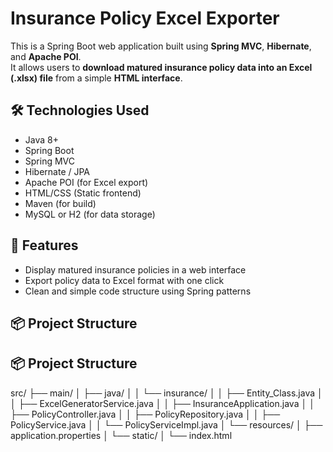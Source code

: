 # Insurance Policy Excel Exporter

This is a Spring Boot web application built using **Spring MVC**, **Hibernate**, and **Apache POI**.  
It allows users to **download matured insurance policy data into an Excel (.xlsx) file** from a simple **HTML interface**.

## 🛠️ Technologies Used

- Java 8+
- Spring Boot
- Spring MVC
- Hibernate / JPA
- Apache POI (for Excel export)
- HTML/CSS (Static frontend)
- Maven (for build)
- MySQL or H2 (for data storage)

## 🚀 Features

- Display matured insurance policies in a web interface
- Export policy data to Excel format with one click
- Clean and simple code structure using Spring patterns

## 📦 Project Structure

## 📦 Project Structure

src/
├── main/
│ ├── java/
│ │ └── insurance/
│ │ ├── Entity_Class.java
│ │ ├── ExcelGeneratorService.java
│ │ ├── InsuranceApplication.java
│ │ ├── PolicyController.java
│ │ ├── PolicyRepository.java
│ │ ├── PolicyService.java
│ │ └── PolicyServiceImpl.java
│ └── resources/
│ ├── application.properties
│ └── static/
│ └── index.html